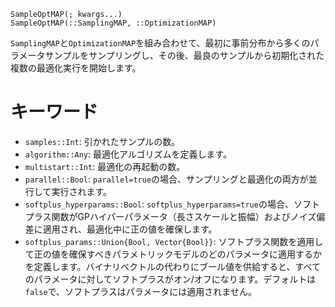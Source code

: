```
SampleOptMAP(; kwargs...)
SampleOptMAP(::SamplingMAP, ::OptimizationMAP)
```

`SamplingMAP`と`OptimizationMAP`を組み合わせて、最初に事前分布から多くのパラメータサンプルをサンプリングし、その後、最良のサンプルから初期化された複数の最適化実行を開始します。

# キーワード

  * `samples::Int`: 引かれたサンプルの数。
  * `algorithm::Any`: 最適化アルゴリズムを定義します。
  * `multistart::Int`: 最適化の再起動の数。
  * `parallel::Bool`: `parallel=true`の場合、サンプリングと最適化の両方が並行して実行されます。
  * `softplus_hyperparams::Bool`: `softplus_hyperparams=true`の場合、ソフトプラス関数がGPハイパーパラメータ（長さスケールと振幅）およびノイズ偏差に適用され、最適化中に正の値を確保します。
  * `softplus_params::Union{Bool, Vector{Bool}}`: ソフトプラス関数を適用して正の値を確保すべきパラメトリックモデルのどのパラメータに適用するかを定義します。バイナリベクトルの代わりにブール値を供給すると、すべてのパラメータに対してソフトプラスがオン/オフになります。デフォルトは`false`で、ソフトプラスはパラメータには適用されません。
